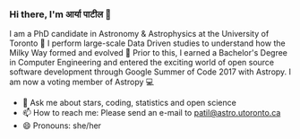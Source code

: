 ### Hi there, I'm आर्या पाटील 👋

I am a PhD candidate in Astronomy & Astrophysics at the University of Toronto 🔭 
I perform large-scale Data Driven studies to understand how the Milky Way formed and evolved 🌌 
Prior to this, I earned a Bachelor's Degree in Computer Engineering and entered the exciting world of open source software development through Google Summer of Code 2017 with Astropy. I am now a voting member of Astropy 💻

- 💬  Ask me about stars, coding, statistics and open science
- 📫  How to reach me: Please send an e-mail to patil@astro.utoronto.ca
- 😄  Pronouns: she/her
<!--
**aaryapatil/aaryapatil** is a ✨ _special_ ✨ repository because its `README.md` (this file) appears on your GitHub profile.

Here are some ideas to get you started:

- 🔭 I’m currently working on ...
- 🌱 I’m currently learning ...
- 👯 I’m looking to collaborate on ...
- 🤔 I’m looking for help with ...
- 💬 Ask me about ...
- 📫 How to reach me: ...
- 😄 Pronouns: ...
- ⚡ Fun fact: ...
-->
